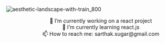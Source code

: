 ![aesthetic-landscape-with-train_800](https://github.com/sugarmse/sugarmse/assets/104124496/48dcb0f4-5349-49a9-8149-e8730738ac0c)<br>
<p align="center">
🔭 I’m currently working on a react project <br>
🌱 I’m currently learning react.js <br>
📫 How to reach me: sarthak.sugar@gmail.com
</center>

<!--
**sugarmse/sugarmse** is a ✨ _special_ ✨ repository because its `README.md` (this file) appears on your GitHub profile.

Here are some ideas to get you started:

- 🔭 I’m currently working on ...
- 🌱 I’m currently learning ...react.js
- 👯 I’m looking to collaborate on ...
- 🤔 I’m looking for help with ...
- 💬 Ask me about ...
- 📫 How to reach me: ...sarthak.sugar@gmail.com
- 😄 Pronouns: ...he/him
- ⚡ Fun fact: ...
-->
